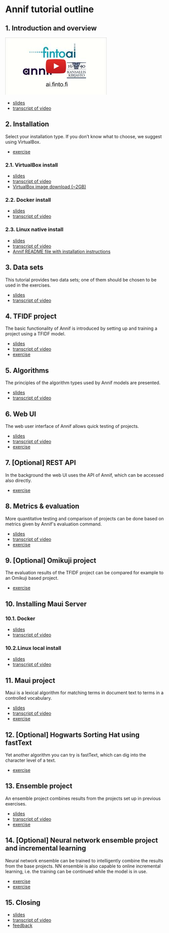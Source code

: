 # Annif tutorial outline

## 1. Introduction and overview

[![Watch the video](img/ZKN22mXKMm8.jpg)](https://youtu.be/ZKN22mXKMm8)

- [slides]()
- [transcript of video]()

## 2. Installation
Select your installation type. If you don’t know what to choose, we suggest using VirtualBox.
- [exercise](/exercises/01_install_annif.md)

### 2.1. VirtualBox install

- [slides]()
- [transcript of video]()
- [VirtualBox image download (~2GB)](https://annif.org/download/)

### 2.2. Docker install

- [slides]()
- [transcript of video]()

### 2.3. Linux native install

- [slides]()
- [transcript of video]()
- [Annif README file with installation instructions](https://github.com/NatLibFi/Annif/blob/master/README.md)

## 3. Data sets
This tutorial provides two data sets; one of them should be chosen to be used in the exercises.

- [slides]()
- [transcript of video]()

## 4. TFIDF project
The basic functionality of Annif is introduced by setting up and training a project using a TFIDF model.

- [slides]()
- [transcript of video]()
- [exercise](/exercises/02_tfidf_project.md)

## 5. Algorithms
The principles of the algorithm types used by Annif models are presented.

- [slides]()
- [transcript of video]()

## 6. Web UI
The web user interface of Annif allows quick testing of projects.

- [slides]()
- [transcript of video]()
- [exercise](/exercises/03_web_ui.md)

## 7. [Optional] REST API
In the background the web UI uses the API of Annif, which can be accessed also directly.
- [exercise](/exercises/07_rest_api.md)


## 8. Metrics & evaluation
More quantitative testing and comparison of projects can be done based on metrics given by Annif's evaluation command.

- [slides]()
- [transcript of video]()
- [exercise](/exercises/04_evaluate.md)

## 9. [Optional] Omikuji project
The evaluation results of the TFIDF project can be compared for example to an Omikuji based project.
- [exercise](/exercises/08_omikuji_project.md)

## 10. Installing Maui Server
### 10.1. Docker

- [slides]()
- [transcript of video]()

### 10.2.Linux local install

- [slides]()
- [transcript of video]()

## 11. Maui project
Maui is a lexical algorithm for matching terms in document text to terms in a controlled vocabulary.

- [slides]()
- [transcript of video]()
- [exercise](/exercises/05_maui_project.md)

## 12. [Optional] Hogwarts Sorting Hat using fastText
Yet another algorithm you can try is fastText, which can dig into the character level of a text.
- [exercise](/exercises/09_hogwarts.md)

## 13. Ensemble project
An ensemble project combines results from the projects set up in previous exercises.

- [slides]()
- [transcript of video]()
- [exercise](/exercises/06_ensemble_project.md)

## 14. [Optional] Neural network ensemble project and incremental learning
Neural network ensemble can be trained to intelligently combine the results from the base projects. NN ensemble is also capable to online incremental learning, i.e. the training can be continued while the model is in use.

- [exercise](/exercises/10_nn_ensemble_project.md)
- [exercise](/exercises/11_incremental_learning.md)

## 15. Closing

- [slides]()
- [transcript of video]()
- [feedback]()
